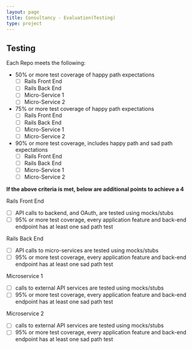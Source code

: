 ```yaml
---
layout: page
title: Consultancy - Evaluation(Testing)
type: project
---
```


## Testing

Each Repo meets the following:

- 50% or more test coverage of happy path expectations
    - [ ] Rails Front End
    - [ ] Rails Back End
    - [ ] Micro-Service 1
    - [ ] Micro-Service 2
- 75% or more test coverage of happy path expectations
    - [ ] Rails Front End
    - [ ] Rails Back End
    - [ ] Micro-Service 1
    - [ ] Micro-Service 2
- 90% or more test coverage, includes happy path and sad path expectations
    - [ ] Rails Front End
    - [ ] Rails Back End
    - [ ] Micro-Service 1
    - [ ] Micro-Service 2

__If the above criteria is met, below are additional points to achieve a 4__

Rails Front End
- [ ] API calls to backend, and OAuth, are tested using mocks/stubs
- [ ] 95% or more test coverage, every application feature and back-end endpoint has at least one sad path test

Rails Back End
- [ ] API calls to micro-services are tested using mocks/stubs
- [ ] 95% or more test coverage, every application feature and back-end endpoint has at least one sad path test

Microservice 1
- [ ] calls to external API services are tested using mocks/stubs
- [ ] 95% or more test coverage, every application feature and back-end endpoint has at least one sad path test

Microservice 2
- [ ] calls to external API services are tested using mocks/stubs
- [ ] 95% or more test coverage, every application feature and back-end endpoint has at least one sad path test
